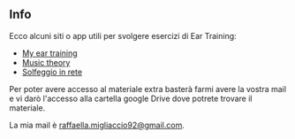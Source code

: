 ## Info

Ecco alcuni siti o app utili per svolgere esercizi di Ear Training:
* [My ear training](https://www.myeartraining.net/)
* [Music theory](https://www.musictheory.net/)
* [Solfeggio in rete](http://solfeggioinrete.altervista.org/)

Per poter avere accesso al materiale extra basterà farmi avere la vostra
mail e vi darò l'accesso alla cartella google Drive dove potrete trovare
il materiale.

La mia mail è [raffaella.migliaccio92@gmail.com](mailto:raffaella.migliaccio92@gmail.com).